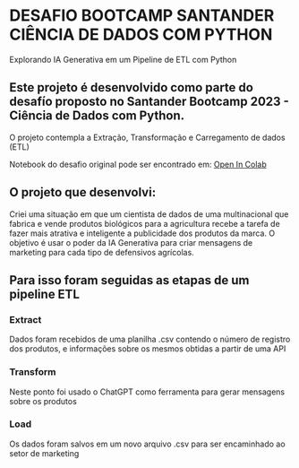 # DESAFIO BOOTCAMP SANTANDER CIÊNCIA DE DADOS COM PYTHON
Explorando IA Generativa em um Pipeline de ETL com Python

## Este projeto é desenvolvido como parte do desafío proposto no Santander Bootcamp 2023 - Ciência de Dados com Python.

O projeto contempla a Extração, Transformação e Carregamento de dados (ETL)

Notebook do desafio original pode ser encontrado em: [Open In Colab](https://colab.research.google.com/drive/1UnRPXJrFZ4UllXFNdzBuA55WA7VTJjf5?usp=sharing)

## O projeto que desenvolvi:
Criei uma situação em que um cientista de dados de uma multinacional que fabrica e vende produtos biológicos para a agricultura recebe a tarefa de fazer mais atrativa e inteligente a publicidade dos produtos da marca. O objetivo é usar o poder da IA Generativa para criar mensagens de marketing para cada tipo de defensivos agrícolas.

## Para isso foram seguidas as etapas de um pipeline ETL

### Extract
Dados foram recebidos de uma planilha .csv contendo o número de registro dos produtos, e informações sobre os mesmos obtidas a partir de uma API

### Transform
Neste ponto foi usado o ChatGPT como ferramenta para gerar mensagens sobre os produtos

### Load
Os dados foram salvos em um novo arquivo .csv para ser encaminhado ao setor de marketing
